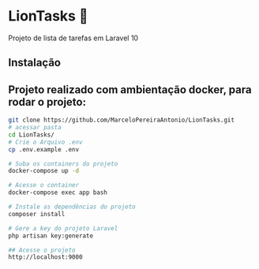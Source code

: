 # LionTasks 📝

Projeto de lista de tarefas em Laravel 10 

## Instalação

## Projeto realizado com ambientação docker, para rodar o projeto:


```bash
git clone https://github.com/MarceloPereiraAntonio/LionTasks.git
# acessar pasta
cd LionTasks/
# Crie o Arquivo .env
cp .env.example .env

# Suba os containers do projeto
docker-compose up -d

# Acesse o container
docker-compose exec app bash

# Instale as dependências do projeto
composer install

# Gere a key do projeto Laravel
php artisan key:generate

## Acesse o projeto
http://localhost:9000
